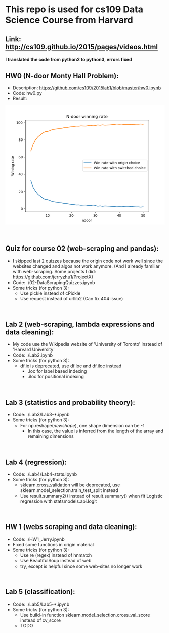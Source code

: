 # This repo is used for cs109 Data Science Course from Harvard
## Link: http://cs109.github.io/2015/pages/videos.html 

#### I translated the code from python2 to python3, errors fixed 

## HW0 (N-door Monty Hall Problem):
* Description: https://github.com/cs109/2015lab1/blob/master/hw0.ipynb
* Code: hw0.py
* Result:

![HW0](HW0.png)

<br>

## Quiz for course 02 (web-scraping and pandas):
* I skipped last 2 quizzes because the origin code not work well since the websites changed and algos not work anymore. (And I already familiar with web-scraping. Some projects I did: https://github.com/jerryzhu1/ProjectX)
* Code: ./02-DataScrapingQuizzes.ipynb
* Some tricks (for python 3):
    * Use pickle instead of cPickle
    * Use request instead of urllib2 (Can fix 404 issue)

<br>

## Lab 2 (web-scraping, lambda expressions and data cleaning):
* My code use the Wikipedia website of 'University of Toronto' instead of 'Harvard University'
* Code: ./Lab2.ipynb
* Some tricks (for python 3):
    * df.ix is deprecated, use df.loc and df.iloc instead
        * .loc for label based indexing
        * .iloc for positional indexing    

<br>

## Lab 3 (statistics and probability theory):
* Code: ./Lab3/Lab3-*.ipynb   
* Some tricks (for python 3):
    * For np.reshape(*newshape*), one shape dimension can be -1
        * In this case, the value is inferred from the length of the array and remaining dimensions

<br>

## Lab 4 (regression):
* Code: ./Lab4/Lab4-stats.ipynb   
* Some tricks (for python 3):
    * sklearn.cross_validation will be deprecated, use sklearn.model_selection.train_test_split instead
    * Use result.summary2() instead of result.summary() when fit Logistic regression with statsmodels.api.logit

<br>

## HW 1 (webs scraping and data cleaning):
* Code: ./HW1_Jerry.ipynb   
* Fixed some functions in origin material
* Some tricks (for python 3):
    * Use re (regex) instead of hnmatch
    * Use BeautifulSoup instead of web 
    * try, except is helpful since some web-sites no longer work

<br>

## Lab 5 (classification):
* Code: ./Lab5/Lab5-*.ipynb   
* Some tricks (for python 3):
    * Use build-in function sklearn.model_selection.cross_val_score instead of cv_score
    * TODO

